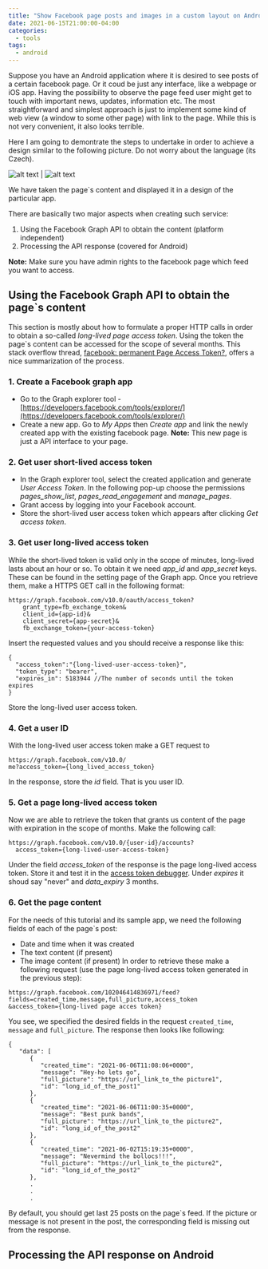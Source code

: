 ```yaml
---
title: "Show Facebook page posts and images in a custom layout on Android"
date: 2021-06-15T21:00:00-04:00
categories:
  - tools
tags:
  - android
---
```


Suppose you have an Android application where it is desired to see posts of a certain facebook page. Or it coud be just any interface, like a webpage or iOS app. Having the possibility to observe the page feed user might get to touch with important news, updates, information etc.
The most straightforward and simplest approach is just to implement some kind of web view (a window to some other page) with link to the page. While this is not very convenient, it also looks terrible.

Here I am going to demontrate the steps to undertake in order to achieve a design similar to the following picture. Do not worry about the language (its Czech).

![alt text][feed1] | ![alt text][feed2]

We have taken the page`s content and displayed it in a design of the particular app. 

There are basically two major aspects when creating such service:
1. Using the Facebook Graph API to obtain the content (platform independent)
2. Processing the API response (covered for Android)

**Note:** Make sure you have admin rights to the facebook page which feed you want to access.

## Using the Facebook Graph API to obtain the page`s content

This section is mostly about how to formulate a proper HTTP calls in order to obtain a so-called *long-lived page access token*. Using the token the page`s content can be accessed for the scope of several months. This stack overflow thread, [facebook: permanent Page Access Token?](https://stackoverflow.com/questions/17197970/facebook-permanent-page-access-token?noredirect=1&lq=1), offers a nice summarization of the process.

### 1. Create a Facebook graph app

* Go to the Graph explorer tool - [https://developers.facebook.com/tools/explorer/](https://developers.facebook.com/tools/explorer/)
* Create a new app. Go to *My Apps* then *Create app* and link the newly created app with the existing facebook page. **Note:** This new page is just a API interface to your page. 

### 2. Get user short-lived access token

* In the Graph explorer tool, select the created application and generate *User Access Token*. In the following pop-up choose the permissions *pages_show_list*, *pages_read_engagement* and *manage_pages*. 
* Grant access by logging into your Facebook account. 
* Store the short-lived user access token which appears after clicking *Get access token*.

### 3. Get user long-lived access token

While the short-lived token is valid only in the scope of minutes, long-lived lasts about an hour or so. To obtain it we need *app_id* and *app_secret* keys. These can be found in the setting page of the Graph app. Once you retrieve them, make a HTTPS GET call in the following format:

```
https://graph.facebook.com/v10.0/oauth/access_token?  
    grant_type=fb_exchange_token&          
    client_id={app-id}&
    client_secret={app-secret}&
    fb_exchange_token={your-access-token}
```

Insert the requested values and you should receive a response like this:

```
{
  "access_token":"{long-lived-user-access-token}",
  "token_type": "bearer",
  "expires_in": 5183944 //The number of seconds until the token expires
}
```

Store the long-lived user access token.

### 4. Get a user ID

With the long-lived user access token make a GET request to

```
https://graph.facebook.com/v10.0/
me?access_token={long_lived_access_token}
```

In the response, store the *id* field. That is you user ID.

### 5. Get a page long-lived access token

Now we are able to retrieve the token that grants us content of the page with expiration in the scope of months. Make the following call:

```
https://graph.facebook.com/v10.0/{user-id}/accounts?
  access_token={long-lived-user-access-token}
```

Under the field *access_token* of the response is the page long-lived access token. Store it and test it in the [access token debugger](https://developers.facebook.com/tools/debug/accesstoken). Under *expires* it shoud say "never" and *data_expiry* 3 months. 

### 6. Get the page content

For the needs of this tutorial and its sample app, we need the following fields of each of the page`s post:
* Date and time when it was created
* The text content (if present)
* The image content (if present)
In order to retrieve these make a following request (use the page long-lived access token generated in the previous step):

```
https://graph.facebook.com/102046414836971/feed?
fields=created_time,message,full_picture,access_token
&access_token={long-lived page acces token}
```

You see, we specified the desired fields in the request `created_time`, `message` and `full_picture`. The response then looks like following:

```
{
   "data": [
      {
         "created_time": "2021-06-06T11:08:06+0000",
         "message": "Hey-ho lets go",
         "full_picture": "https://url_link_to_the picture1",
         "id": "long_id_of_the_post1"
      },
      {
         "created_time": "2021-06-06T11:00:35+0000",
         "message": "Best punk bands",
         "full_picture": "https://url_link_to_the picture2",
         "id": "long_id_of_the_post2"
      },
      {
         "created_time": "2021-06-02T15:19:35+0000",
         "message": "Nevermind the bollocs!!!",
         "full_picture": "https://url_link_to_the picture2",
         "id": "long_id_of_the_post2"
      },
      .
      .
      .
```

By default, you should get last 25 posts on the page`s feed. If the picture or message is not present in the post, the corresponding field is missing out from the response. 

## Processing the API response on Android

[feed1]: https://github.com/vojtaiii/personal_site/blob/gh-pages/assets/images/fb_page/feed1.png?raw=true
[feed2]: https://github.com/vojtaiii/personal_site/blob/gh-pages/assets/images/fb_page/feed2.png?raw=true

